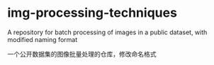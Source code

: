 # img-processing-techniques
A repository for batch processing of images in a public dataset, with modified naming format

一个公开数据集的图像批量处理的仓库，修改命名格式
